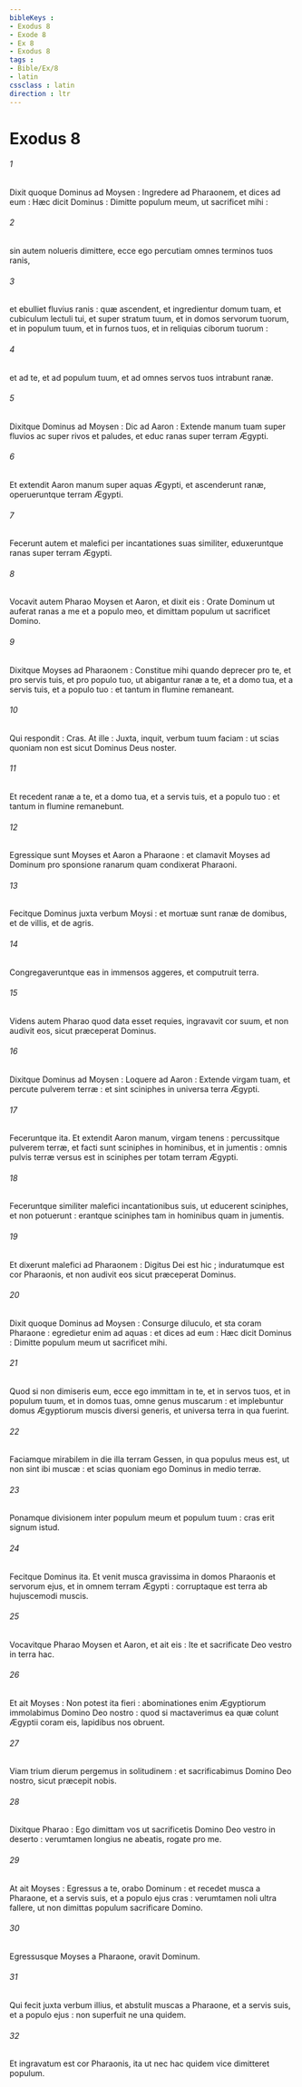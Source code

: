 ```yaml
---
bibleKeys : 
- Exodus 8
- Exode 8
- Ex 8
- Exodus 8
tags : 
- Bible/Ex/8
- latin
cssclass : latin
direction : ltr
---
```


# Exodus 8

###### 1
Dixit quoque Dominus ad Moysen : Ingredere ad Pharaonem, et dices ad eum : Hæc dicit Dominus : Dimitte populum meum, ut sacrificet mihi :
###### 2
sin autem nolueris dimittere, ecce ego percutiam omnes terminos tuos ranis,
###### 3
et ebulliet fluvius ranis : quæ ascendent, et ingredientur domum tuam, et cubiculum lectuli tui, et super stratum tuum, et in domos servorum tuorum, et in populum tuum, et in furnos tuos, et in reliquias ciborum tuorum :
###### 4
et ad te, et ad populum tuum, et ad omnes servos tuos intrabunt ranæ.
###### 5
Dixitque Dominus ad Moysen : Dic ad Aaron : Extende manum tuam super fluvios ac super rivos et paludes, et educ ranas super terram Ægypti.
###### 6
Et extendit Aaron manum super aquas Ægypti, et ascenderunt ranæ, operueruntque terram Ægypti.
###### 7
Fecerunt autem et malefici per incantationes suas similiter, eduxeruntque ranas super terram Ægypti.
###### 8
Vocavit autem Pharao Moysen et Aaron, et dixit eis : Orate Dominum ut auferat ranas a me et a populo meo, et dimittam populum ut sacrificet Domino.
###### 9
Dixitque Moyses ad Pharaonem : Constitue mihi quando deprecer pro te, et pro servis tuis, et pro populo tuo, ut abigantur ranæ a te, et a domo tua, et a servis tuis, et a populo tuo : et tantum in flumine remaneant.
###### 10
Qui respondit : Cras. At ille : Juxta, inquit, verbum tuum faciam : ut scias quoniam non est sicut Dominus Deus noster.
###### 11
Et recedent ranæ a te, et a domo tua, et a servis tuis, et a populo tuo : et tantum in flumine remanebunt.
###### 12
Egressique sunt Moyses et Aaron a Pharaone : et clamavit Moyses ad Dominum pro sponsione ranarum quam condixerat Pharaoni.
###### 13
Fecitque Dominus juxta verbum Moysi : et mortuæ sunt ranæ de domibus, et de villis, et de agris.
###### 14
Congregaveruntque eas in immensos aggeres, et computruit terra.
###### 15
Videns autem Pharao quod data esset requies, ingravavit cor suum, et non audivit eos, sicut præceperat Dominus.
###### 16
Dixitque Dominus ad Moysen : Loquere ad Aaron : Extende virgam tuam, et percute pulverem terræ : et sint sciniphes in universa terra Ægypti.
###### 17
Feceruntque ita. Et extendit Aaron manum, virgam tenens : percussitque pulverem terræ, et facti sunt sciniphes in hominibus, et in jumentis : omnis pulvis terræ versus est in sciniphes per totam terram Ægypti.
###### 18
Feceruntque similiter malefici incantationibus suis, ut educerent sciniphes, et non potuerunt : erantque sciniphes tam in hominibus quam in jumentis.
###### 19
Et dixerunt malefici ad Pharaonem : Digitus Dei est hic ; induratumque est cor Pharaonis, et non audivit eos sicut præceperat Dominus.
###### 20
Dixit quoque Dominus ad Moysen : Consurge diluculo, et sta coram Pharaone : egredietur enim ad aquas : et dices ad eum : Hæc dicit Dominus : Dimitte populum meum ut sacrificet mihi.
###### 21
Quod si non dimiseris eum, ecce ego immittam in te, et in servos tuos, et in populum tuum, et in domos tuas, omne genus muscarum : et implebuntur domus Ægyptiorum muscis diversi generis, et universa terra in qua fuerint.
###### 22
Faciamque mirabilem in die illa terram Gessen, in qua populus meus est, ut non sint ibi muscæ : et scias quoniam ego Dominus in medio terræ.
###### 23
Ponamque divisionem inter populum meum et populum tuum : cras erit signum istud.
###### 24
Fecitque Dominus ita. Et venit musca gravissima in domos Pharaonis et servorum ejus, et in omnem terram Ægypti : corruptaque est terra ab hujuscemodi muscis.
###### 25
Vocavitque Pharao Moysen et Aaron, et ait eis : Ite et sacrificate Deo vestro in terra hac.
###### 26
Et ait Moyses : Non potest ita fieri : abominationes enim Ægyptiorum immolabimus Domino Deo nostro : quod si mactaverimus ea quæ colunt Ægyptii coram eis, lapidibus nos obruent.
###### 27
Viam trium dierum pergemus in solitudinem : et sacrificabimus Domino Deo nostro, sicut præcepit nobis.
###### 28
Dixitque Pharao : Ego dimittam vos ut sacrificetis Domino Deo vestro in deserto : verumtamen longius ne abeatis, rogate pro me.
###### 29
At ait Moyses : Egressus a te, orabo Dominum : et recedet musca a Pharaone, et a servis suis, et a populo ejus cras : verumtamen noli ultra fallere, ut non dimittas populum sacrificare Domino.
###### 30
Egressusque Moyses a Pharaone, oravit Dominum.
###### 31
Qui fecit juxta verbum illius, et abstulit muscas a Pharaone, et a servis suis, et a populo ejus : non superfuit ne una quidem.
###### 32
Et ingravatum est cor Pharaonis, ita ut nec hac quidem vice dimitteret populum.
